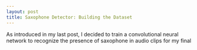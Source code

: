```yaml
---
layout: post
title: Saxophone Detector: Building the Dataset
---
```


As introduced in my last post, I decided to train a convolutional neural network to recognize the presence of saxophone in audio clips for my final 
